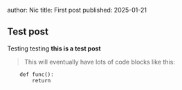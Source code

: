 author: Nic
title: First post
published: 2025-01-21

## Test post
Testing testing **this is a test post**
> This will eventually have lots of code blocks like this:

        def func():
            return
